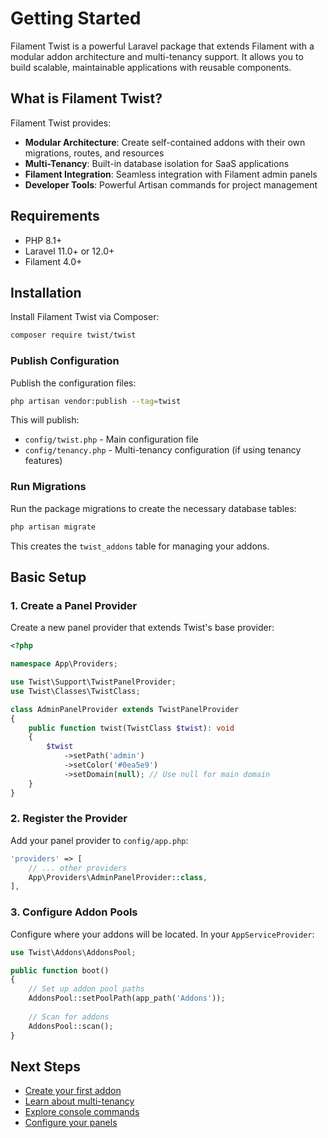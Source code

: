 # Getting Started

Filament Twist is a powerful Laravel package that extends Filament with a modular addon architecture and multi-tenancy support. It allows you to build scalable, maintainable applications with reusable components.

## What is Filament Twist?

Filament Twist provides:

- **Modular Architecture**: Create self-contained addons with their own migrations, routes, and resources
- **Multi-Tenancy**: Built-in database isolation for SaaS applications
- **Filament Integration**: Seamless integration with Filament admin panels
- **Developer Tools**: Powerful Artisan commands for project management

## Requirements

- PHP 8.1+
- Laravel 11.0+ or 12.0+
- Filament 4.0+

## Installation

Install Filament Twist via Composer:

```bash
composer require twist/twist
```

### Publish Configuration

Publish the configuration files:

```bash
php artisan vendor:publish --tag=twist
```

This will publish:
- `config/twist.php` - Main configuration file
- `config/tenancy.php` - Multi-tenancy configuration (if using tenancy features)

### Run Migrations

Run the package migrations to create the necessary database tables:

```bash
php artisan migrate
```

This creates the `twist_addons` table for managing your addons.

## Basic Setup

### 1. Create a Panel Provider

Create a new panel provider that extends Twist's base provider:

```php
<?php

namespace App\Providers;

use Twist\Support\TwistPanelProvider;
use Twist\Classes\TwistClass;

class AdminPanelProvider extends TwistPanelProvider
{
    public function twist(TwistClass $twist): void
    {
        $twist
            ->setPath('admin')
            ->setColor('#0ea5e9')
            ->setDomain(null); // Use null for main domain
    }
}
```

### 2. Register the Provider

Add your panel provider to `config/app.php`:

```php
'providers' => [
    // ... other providers
    App\Providers\AdminPanelProvider::class,
],
```

### 3. Configure Addon Pools

Configure where your addons will be located. In your `AppServiceProvider`:

```php
use Twist\Addons\AddonsPool;

public function boot()
{
    // Set up addon pool paths
    AddonsPool::setPoolPath(app_path('Addons'));
    
    // Scan for addons
    AddonsPool::scan();
}
```

## Next Steps

- [Create your first addon](./creating-addons)
- [Learn about multi-tenancy](./multi-tenancy)
- [Explore console commands](./console-commands)
- [Configure your panels](./panel-configuration)